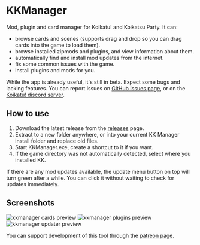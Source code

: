 # KKManager
Mod, plugin and card manager for Koikatu! and Koikatsu Party. It can:
- browse cards and scenes (supports drag and drop so you can drag cards into the game to load them).
- browse installed zipmods and plugins, and view information about them.
- automatically find and install mod updates from the internet.
- fix some common issues with the game.
- install plugins and mods for you.

While the app is already useful, it's still in beta. Expect some bugs and lacking features. You can report issues on [GitHub Issues page](https://github.com/bbepis/KKManager/issues), or on the [Koikatu! discord server](https://discord.gg/urDt8CK).

## How to use
1. Download the latest release from the [releases](https://github.com/IllusionMods/KKManager/releases) page.
2. Extract to a new folder anywhere, or into your current KK Manager install folder and replace old files.
3. Start KKManager.exe, create a shortcut to it if you want.
4. If the game directory was not automatically detected, select where you installed KK.

If there are any mod updates available, the update menu button on top will turn green after a while. You can click it without waiting to check for updates immediately.

## Screenshots
![kkmanager cards preview](https://user-images.githubusercontent.com/39247311/70395199-ae99f600-19fc-11ea-99b2-ee31a9081468.PNG)
![kkmanager plugins preview](https://user-images.githubusercontent.com/39247311/70395200-af328c80-19fc-11ea-90b8-b2baed0b3521.PNG)
![kkmanager updater preview](https://user-images.githubusercontent.com/39247311/70381094-dded2c00-1944-11ea-9502-db5ced9dd3e0.PNG)

You can support development of this tool through the [patreon page](https://www.patreon.com/ManlyMarco).
